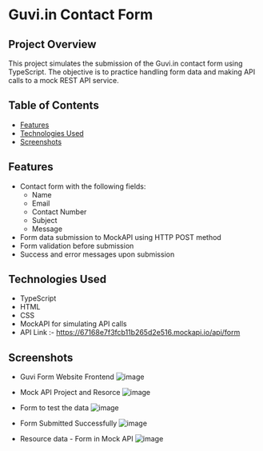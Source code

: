 # Guvi.in Contact Form 

## Project Overview

This project simulates the submission of the Guvi.in contact form using TypeScript. 
The objective is to practice handling form data and making API calls to a mock REST API service.

## Table of Contents

- [Features](#features)
- [Technologies Used](#technologies-used)
- [Screenshots](#screenshots)

## Features

- Contact form with the following fields:
  - Name
  - Email
  - Contact Number
  - Subject
  - Message
- Form data submission to MockAPI using HTTP POST method
- Form validation before submission
- Success and error messages upon submission

## Technologies Used

- TypeScript
- HTML
- CSS
- MockAPI for simulating API calls
- API Link :- https://67168e7f3fcb11b265d2e516.mockapi.io/api/form

## Screenshots

- Guvi Form Website Frontend
![image](https://github.com/user-attachments/assets/28a61a3d-de7b-4e68-8012-08e41396b842)

- Mock API Project and Resorce
![image](https://github.com/user-attachments/assets/74b98b24-7fad-49c7-916f-2569684f2051)

- Form to test the data
![image](https://github.com/user-attachments/assets/e43e8079-efdd-4d41-9a76-507a0c866c39)

- Form Submitted Successfully
![image](https://github.com/user-attachments/assets/f35a26d1-49b0-4d4a-943b-8912b20fddf7)

- Resource data - Form in Mock API
![image](https://github.com/user-attachments/assets/3edf1fa5-d250-4928-95cf-cc53393d575a)









